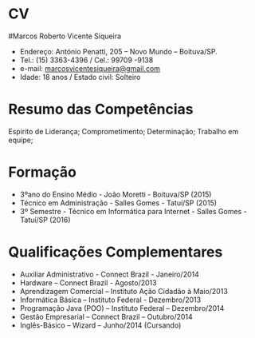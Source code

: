 # CV
#Marcos Roberto Vicente Siqueira
- Endereço: António Penatti, 205 – Novo Mundo – Boituva/SP.
- Tel.: (15) 3363-4396 / Cel.: 99709 -9138 
-  e-mail:  marcosvicentesiqueira@gmail.com
- Idade: 18 anos / Estado civil: Solteiro 


# Resumo das Competências
Espirito de Liderança;
Comprometimento;
Determinação;
Trabalho em equipe;

# Formação 
- 3ºano do Ensino Médio - João Moretti - Boituva/SP (2015)
- Técnico em Administração - Salles Gomes - Tatuí/SP (2015) 
- 3º Semestre - Técnico em Informática para Internet - Salles Gomes - Tatuí/SP (2016) 

# Qualificações Complementares
- Auxiliar Administrativo - Connect Brazil  - Janeiro/2014 
- Hardware – Connect Brazil - Agosto/2013
- Aprendizagem Comercial – Instituto Ação Cidadão à Maio/2013
- Informática Básica – Instituto Federal - Dezembro/2013
- Programação Java (POO) – Instituto Federal – Dezembro/2014
- Gestão Empresarial – Connect Brazil – Outubro/2014
- Inglês-Básico – Wizard – Junho/2014 (Cursando)



